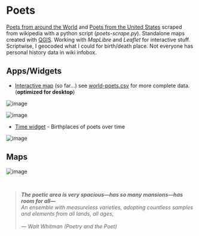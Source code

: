 # Poets
[Poets from around the World](https://en.wikipedia.org/wiki/List_of_poets) and [Poets from the United States](https://en.wikipedia.org/wiki/List_of_poets_from_the_United_States) scraped from wikipedia with a python script (*poets-scrape.py*). Standalone maps created with [QGIS](https://www.qgis.org/en/site/). Working with *MapLibre* and *Leaflet* for interactive stuff. Scriptwise, I geocoded what I could for birth/death place. Not everyone has personal history data in wiki infobox. </br>


<!--
>*<b>The poetic area is very spacious—has so many mansions—has room for all—</b><br>
>An ensemble with measureless varieties, adopting countless samples and elements from all lands, all ages,<br><br>
> — Walt Whitman (Poetry and the Poet)*
-->

## Apps/Widgets
* [Interactive map](http://slackerdesign.com/poets/poets.html) (so far...) see [world-poets.csv](world-poets.csv) for more complete data. (**optimized for desktop**)

![image](https://github.com/briggsreschke/poets/assets/16325768/83cb0b48-e1c8-4990-b492-0b0f7a753d17)

![image](https://github.com/briggsreschke/poets/assets/16325768/98be464b-5450-42fc-98a7-07a10f9a9cbe)

<!-- ![image](https://github.com/briggsreschke/poets/assets/16325768/c1d52860-da1f-42c5-a5bd-d0caa5312500) -->

* [Time widget](http://slackerdesign.com/poets/poets-timeslider.html) - Birthplaces of poets over time

![image](https://github.com/briggsreschke/poets/assets/16325768/c88fbcf5-318d-4bd6-8f4e-5626741efb00)








## Maps
<!-- ![image](https://github.com/briggsreschke/poets/assets/16325768/e8b4094c-f77d-4879-9482-eff92c162ff2) -->
![image](https://github.com/briggsreschke/poets/assets/16325768/b737f482-97e3-4706-b1e9-efb345ea8683)

</br>

>*<b>The poetic area is very spacious—has so many mansions—has room for all—</b><br>
>An ensemble with measureless varieties, adopting countless samples and elements from all lands, all ages,<br><br>
> — Walt Whitman (Poetry and the Poet)*

































